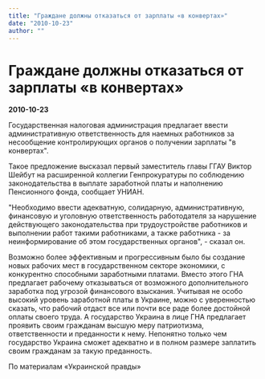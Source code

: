 ```yaml
---
title: "Граждане должны отказаться от зарплаты «в конвертах»"
date: "2010-10-23"
author: ""
---
```


# Граждане должны отказаться от зарплаты «в конвертах»

**2010-10-23** 

Государственная налоговая администрация предлагает ввести административную ответственность для наемных работников за несообщение контролирующих органов о получении зарплаты "в конвертах".

Такое предложение высказал первый заместитель главы ГГАУ Виктор Шейбут на расширенной коллегии Генпрокуратуры по соблюдению законодательства в выплате заработной платы и наполнению Пенсионного фонда, сообщает УНИАН.

"Необходимо ввести адекватную, солидарную, административную, финансовую и уголовную ответственность работодателя за нарушение действующего законодательства при трудоустройстве работников и выполнении работ такими работниками, а также работника - за неинформирование об этом государственных органов", - сказал он.

Возможно более эффективным и прогрессивным было бы создание новых рабочих мест в государственном секторе экономики, с конкурентно способными заработными платами. Вместо этого ГНА предлагает рабочему отказываться от возможного дополнительного заработка под угрозой финансового взыскания. Учитывая не особо высокий уровень заработной платы в Украине, можно с уверенностью сказать, что рабочий отдаст все или почти все раде более достойной оплаты своего труда. А государство Украина в лице ГНА предлагает проявить своим гражданам высшую меру патриотизма, ответственности и преданности к нему. Непонятно только чем государство Украина сможет адекватно и в полном размере заплатить своим гражданам за такую преданность.

По материалам «Украинской правды»